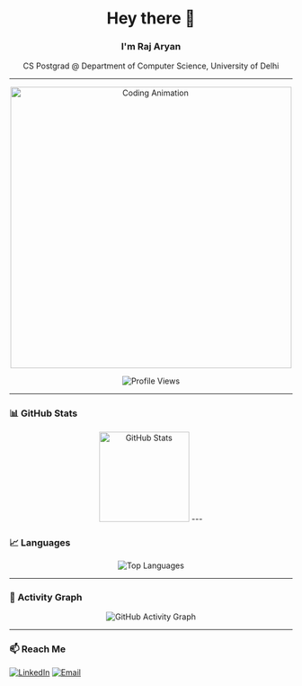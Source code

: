 <h1 align="center">Hey there 👋</h1>
<h3 align="center">I'm Raj Aryan</h3>

<p align="center">
  CS Postgrad @ Department of Computer Science, University of Delhi
</p>

---

<p align="center">
  <img src="https://media.giphy.com/media/qgQUggAC3Pfv687qPC/giphy.gif" alt="Coding Animation" width="500">
</p>


<p align="center">
  <img src="https://komarev.com/ghpvc/?username=rajaryn&color=blue" alt="Profile Views">
</p>

---

### 📊 GitHub Stats

<p align="center">
  <img src="https://github-readme-stats.vercel.app/api?username=rajaryn&show_icons=true" alt="GitHub Stats" height="160">
---

### 📈 Languages

<p align="center">
  <img src="https://github-readme-stats.vercel.app/api/top-langs/?username=rajaryn&layout=compact" alt="Top Languages">
</p>

---

### 📅 Activity Graph

<p align="center">
  <img src="https://github-readme-activity-graph.vercel.app/graph?username=rajaryn&theme=default" alt="GitHub Activity Graph">
</p>

---

### 📫 Reach Me
[![LinkedIn](https://img.shields.io/badge/LinkedIn-blue?style=flat&logo=linkedin&logoColor=white)](https://www.linkedin.com/in/raj-aryan-3bb7b91b4)
[![Email](https://img.shields.io/badge/Email-red?style=flat&logo=gmail&logoColor=white)](mailto:rajaryan0528@gmail.com)
